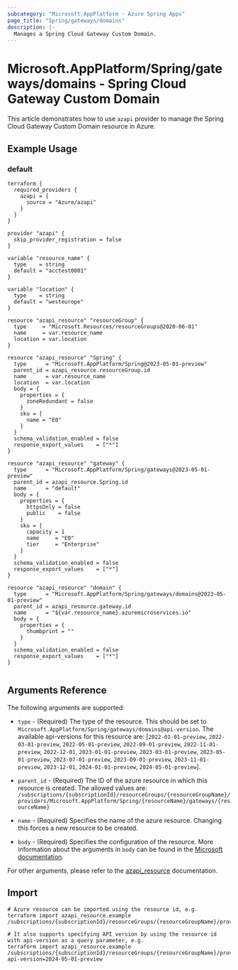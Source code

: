 ```yaml
---
subcategory: "Microsoft.AppPlatform - Azure Spring Apps"
page_title: "Spring/gateways/domains"
description: |-
  Manages a Spring Cloud Gateway Custom Domain.
---
```


# Microsoft.AppPlatform/Spring/gateways/domains - Spring Cloud Gateway Custom Domain

This article demonstrates how to use `azapi` provider to manage the Spring Cloud Gateway Custom Domain resource in Azure.

## Example Usage

### default

```hcl
terraform {
  required_providers {
    azapi = {
      source = "Azure/azapi"
    }
  }
}

provider "azapi" {
  skip_provider_registration = false
}

variable "resource_name" {
  type    = string
  default = "acctest0001"
}

variable "location" {
  type    = string
  default = "westeurope"
}

resource "azapi_resource" "resourceGroup" {
  type     = "Microsoft.Resources/resourceGroups@2020-06-01"
  name     = var.resource_name
  location = var.location
}

resource "azapi_resource" "Spring" {
  type      = "Microsoft.AppPlatform/Spring@2023-05-01-preview"
  parent_id = azapi_resource.resourceGroup.id
  name      = var.resource_name
  location  = var.location
  body = {
    properties = {
      zoneRedundant = false
    }
    sku = {
      name = "E0"
    }
  }
  schema_validation_enabled = false
  response_export_values    = ["*"]
}

resource "azapi_resource" "gateway" {
  type      = "Microsoft.AppPlatform/Spring/gateways@2023-05-01-preview"
  parent_id = azapi_resource.Spring.id
  name      = "default"
  body = {
    properties = {
      httpsOnly = false
      public    = false
    }
    sku = {
      capacity = 1
      name     = "E0"
      tier     = "Enterprise"
    }
  }
  schema_validation_enabled = false
  response_export_values    = ["*"]
}

resource "azapi_resource" "domain" {
  type      = "Microsoft.AppPlatform/Spring/gateways/domains@2023-05-01-preview"
  parent_id = azapi_resource.gateway.id
  name      = "${var.resource_name}.azuremicroservices.io"
  body = {
    properties = {
      thumbprint = ""
    }
  }
  schema_validation_enabled = false
  response_export_values    = ["*"]
}


```



## Arguments Reference

The following arguments are supported:

* `type` - (Required) The type of the resource. This should be set to `Microsoft.AppPlatform/Spring/gateways/domains@api-version`. The available api-versions for this resource are: [`2022-01-01-preview`, `2022-03-01-preview`, `2022-05-01-preview`, `2022-09-01-preview`, `2022-11-01-preview`, `2022-12-01`, `2023-01-01-preview`, `2023-03-01-preview`, `2023-05-01-preview`, `2023-07-01-preview`, `2023-09-01-preview`, `2023-11-01-preview`, `2023-12-01`, `2024-01-01-preview`, `2024-05-01-preview`].

* `parent_id` - (Required) The ID of the azure resource in which this resource is created. The allowed values are:  
  `/subscriptions/{subscriptionId}/resourceGroups/{resourceGroupName}/providers/Microsoft.AppPlatform/Spring/{resourceName}/gateways/{resourceName}`

* `name` - (Required) Specifies the name of the azure resource. Changing this forces a new resource to be created.

* `body` - (Required) Specifies the configuration of the resource. More information about the arguments in `body` can be found in the [Microsoft documentation](https://learn.microsoft.com/en-us/azure/templates/Microsoft.AppPlatform/Spring/gateways/domains?pivots=deployment-language-terraform).

For other arguments, please refer to the [azapi_resource](https://registry.terraform.io/providers/Azure/azapi/latest/docs/resources/resource) documentation.

## Import

 ```shell
 # Azure resource can be imported using the resource id, e.g.
 terraform import azapi_resource.example /subscriptions/{subscriptionId}/resourceGroups/{resourceGroupName}/providers/Microsoft.AppPlatform/Spring/{resourceName}/gateways/{resourceName}/domains/{resourceName}
 
 # It also supports specifying API version by using the resource id with api-version as a query parameter, e.g.
 terraform import azapi_resource.example /subscriptions/{subscriptionId}/resourceGroups/{resourceGroupName}/providers/Microsoft.AppPlatform/Spring/{resourceName}/gateways/{resourceName}/domains/{resourceName}?api-version=2024-05-01-preview
 ```
